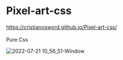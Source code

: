 # Pixel-art-css

https://cristianosword.github.io/Pixel-art-css/<br><br>
Pure Css

![2022-07-21 10_56_51-Window](https://user-images.githubusercontent.com/16153844/180231662-69aadfde-a28a-4f9f-96da-635a68942f2d.png)
